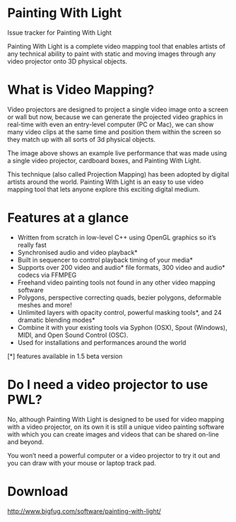 # Painting With Light

Issue tracker for Painting With Light

Painting With Light is a complete video mapping tool that enables artists of any technical ability to paint with static and moving images through any video projector onto 3D physical objects.

# What is Video Mapping?

Video projectors are designed to project a single video image onto a screen or wall but now, because we can generate the projected video graphics in real-time with even an entry-level computer (PC or Mac), we can show many video clips at the same time and position them within the screen so they match up with all sorts of 3d physical objects.

The image above shows an example live performance that was made using a single video projector, cardboard boxes, and Painting With Light.

This technique (also called Projection Mapping) has been adopted by digital artists around the world.  Painting With Light is an easy to use video mapping tool that lets anyone explore this exciting digital medium.

# Features at a glance

* Written from scratch in low-level C++ using OpenGL graphics so it’s really fast
* Synchronised audio and video playback*
* Built in sequencer to control playback timing of your media*
* Supports over 200 video and audio* file formats, 300 video and audio* codecs via FFMPEG
* Freehand video painting tools not found in any other video mapping software
* Polygons, perspective correcting quads, bezier polygons, deformable meshes and more!
* Unlimited layers with opacity control, powerful masking tools*, and 24 dramatic blending modes*
* Combine it with your existing tools via Syphon (OSX), Spout (Windows), MIDI, and Open Sound Control (OSC).
* Used for installations and performances around the world

[*] features available in 1.5 beta version

# Do I need a video projector to use PWL?

No, although Painting With Light is designed to be used for video mapping with a video projector, on its own it is still a unique video painting software with which you can create images and videos that can be shared on-line and beyond.

You won’t need a powerful computer or a video projector to try it out and you can draw with your mouse or laptop track pad.

# Download

http://www.bigfug.com/software/painting-with-light/
